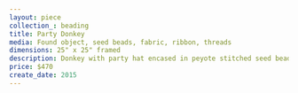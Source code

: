 ```yaml
---
layout: piece
collection_: beading
title: Party Donkey
media: Found object, seed beads, fabric, ribbon, threads
dimensions: 25" x 25" framed
description: Donkey with party hat encased in peyote stitched seed beads, multi layered quilted fabric with appliqued party hats and streamers in green mat, glassed maple frame 2 inches in depth.
price: $470
create_date: 2015
---
```

